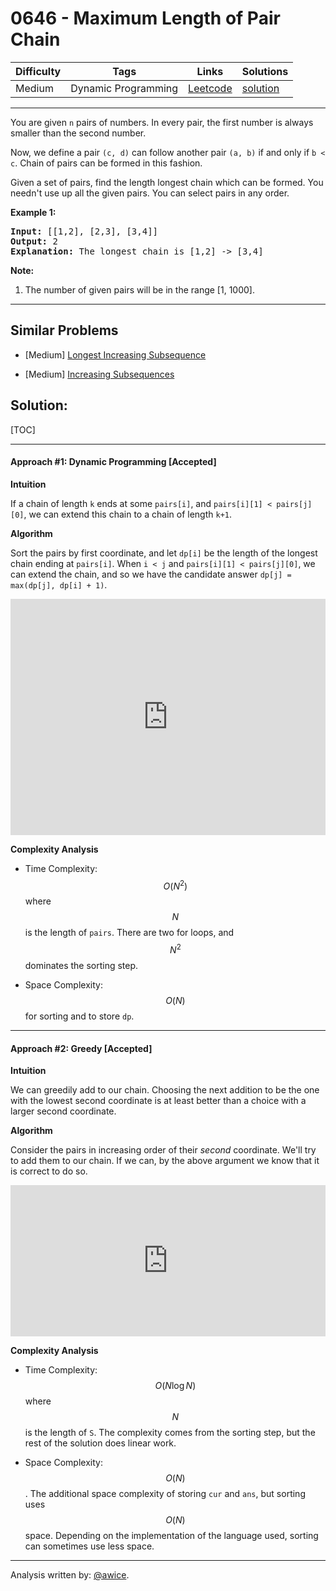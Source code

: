 # 0646 - Maximum Length of Pair Chain

Difficulty  | Tags | Links | Solutions
----------- | ---- | ----- | -----
Medium | Dynamic Programming | [Leetcode](https://leetcode.com/problems/maximum-length-of-pair-chain) | [solution](https://leetcode.com/problems/maximum-length-of-pair-chain/solution/)


-----------

<p>
You are given <code>n</code> pairs of numbers. In every pair, the first number is always smaller than the second number.
</p>

<p>
Now, we define a pair <code>(c, d)</code> can follow another pair <code>(a, b)</code> if and only if <code>b < c</code>. Chain of pairs can be formed in this fashion. 
</p>

<p>
Given a set of pairs, find the length longest chain which can be formed. You needn't use up all the given pairs. You can select pairs in any order.
</p>


<p><b>Example 1:</b><br />
<pre>
<b>Input:</b> [[1,2], [2,3], [3,4]]
<b>Output:</b> 2
<b>Explanation:</b> The longest chain is [1,2] -> [3,4]
</pre>
</p>

<p><b>Note:</b><br>
<ol>
<li>The number of given pairs will be in the range [1, 1000].</li>
</ol>
</p>

-----------


## Similar Problems

- [Medium] [Longest Increasing Subsequence](longest-increasing-subsequence)

- [Medium] [Increasing Subsequences](increasing-subsequences)




## Solution:

[TOC]

---
#### Approach #1: Dynamic Programming [Accepted]

**Intuition**

If a chain of length `k` ends at some `pairs[i]`, and `pairs[i][1] < pairs[j][0]`, we can extend this chain to a chain of length `k+1`.

**Algorithm**

Sort the pairs by first coordinate, and let `dp[i]` be the length of the longest chain ending at `pairs[i]`.  When `i < j` and `pairs[i][1] < pairs[j][0]`, we can extend the chain, and so we have the candidate answer `dp[j] = max(dp[j], dp[i] + 1)`.

<iframe src="https://leetcode.com/playground/5RAj49MD/shared" frameBorder="0" width="100%" height="378" name="5RAj49MD"></iframe>

**Complexity Analysis**

* Time Complexity: $$O(N^2)$$ where $$N$$ is the length of `pairs`.  There are two for loops, and $$N^2$$ dominates the sorting step.

* Space Complexity: $$O(N)$$ for sorting and to store `dp`.

---
#### Approach #2: Greedy [Accepted]

**Intuition**

We can greedily add to our chain.  Choosing the next addition to be the one with the lowest second coordinate is at least better than a choice with a larger second coordinate.

**Algorithm**

Consider the pairs in increasing order of their *second* coordinate.  We'll try to add them to our chain.  If we can, by the above argument we know that it is correct to do so.

<iframe src="https://leetcode.com/playground/imd3oEYD/shared" frameBorder="0" width="100%" height="242" name="imd3oEYD"></iframe>

**Complexity Analysis**

* Time Complexity: $$O(N \log N)$$ where $$N$$ is the length of `S`.  The complexity comes from the sorting step, but the rest of the solution does linear work.

* Space Complexity: $$O(N)$$.  The additional space complexity of storing `cur` and `ans`, but sorting uses $$O(N)$$ space.  Depending on the implementation of the language used, sorting can sometimes use less space.

---

Analysis written by: [@awice](https://leetcode.com/awice).
